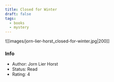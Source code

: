```yaml
---
title: Closed for Winter
draft: false
tags:
  - books
  - mystery
---
```

![[images/jorn-lier-horst_closed-for-winter.jpg|200]]

### Info
- Author: Jorn Lier Horst
- Status: Read
- Rating: 4
